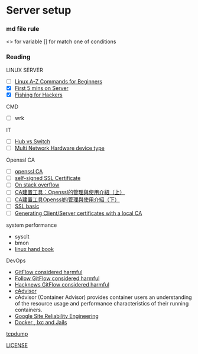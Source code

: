 # Server setup













### md file rule 
<> for variable
[] for match one of conditions


### Reading
LINUX SERVER
- [ ] [Linux A-Z Commands for Beginners](http://www.sandwichbite.com/linux-a-z-commands-for-beginners/)
- [X] [First 5 mins on Server](http://plusbryan.com/my-first-5-minutes-on-a-server-or-essential-security-for-linux-servers)
- [X] [Fishing for Hackers](https://sysdig.com/blog/fishing-for-hackers/)

CMD 
- [ ] wrk 

IT 
- [ ] [Hub vs Switch](http://fossbytes.com/hub-vs-switch-comparison-and-difference/) 
- [ ] [Multi Network Hardware device type](http://fossbytes.com/networking-devices-and-hardware-types/) 

Openssl CA 
- [ ] [openssl CA](https://jamielinux.com/docs/openssl-certificate-authority/introduction.html)
- [ ] [self-signed SSL Certificate](http://www.akadia.com/services/ssh_test_certificate.html)
- [ ] [On stack overflow](http://stackoverflow.com/questions/10175812/how-to-create-a-self-signed-certificate-with-openssl)
- [ ] [CA建置工具：Openssl的管理與使用介紹（上）](http://www.ascc.sinica.edu.tw/iascc/nl/91/1818/02.txt)
- [ ] [CA建置工具Openssl的管理與使用介紹（下）](http://www.ascc.sinica.edu.tw/iascc/nl/91/1819/02.txt)
- [ ] [SSL basic](http://csc.ocean-pioneer.com/docum/ssl_basic.html)
- [ ] [Generating Client/Server certificates with a local CA](http://dst.lbl.gov/~boverhof/openssl_certs.html)

system performance
- sysclt
- bmon                                                                                                                                   
- [linux hand book](http://kalug.linux.org.tw/~lloyd/LLoyd_Hand_Book/book/index.html)

DevOps 
- [GitFlow considered harmful](http://endoflineblog.com/gitflow-considered-harmful)
- [Follow GitFlow considered harmful](http://endoflineblog.com/follow-up-to-gitflow-considered-harmful)
- [Hacknews GitFlow considered harmful](https://news.ycombinator.com/item?id=9744059)
- [cAdvisor](https://github.com/google/cadvisor)  
- cAdvisor (Container Advisor) provides container users an understanding of the resource usage and performance characteristics of their running containers.
- [Google Site Reliability Engineering](https://landing.google.com/sre/)
- [Docker , lxc and Jails](http://unix.stackexchange.com/questions/127001/linux-lxc-vs-freebsd-jail)


[tcpdump](https://danielmiessler.com/study/tcpdump/)      

[LICENSE](LICENSE)



